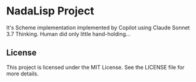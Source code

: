 # NadaLisp Project

It's Scheme implementation implemented by Copilot using Claude Sonnet 3.7 Thinking. Human did only little hand-holding...

## License

This project is licensed under the MIT License. See the LICENSE file for more details.
